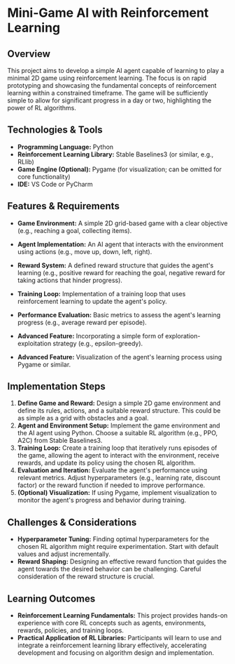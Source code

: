 # Mini-Game AI with Reinforcement Learning

## Overview

This project aims to develop a simple AI agent capable of learning to play a minimal 2D game using reinforcement learning.  The focus is on rapid prototyping and showcasing the fundamental concepts of reinforcement learning within a constrained timeframe.  The game will be sufficiently simple to allow for significant progress in a day or two, highlighting the power of RL algorithms.

## Technologies & Tools

* **Programming Language:** Python
* **Reinforcement Learning Library:** Stable Baselines3 (or similar, e.g., RLlib)
* **Game Engine (Optional):** Pygame (for visualization; can be omitted for core functionality)
* **IDE:** VS Code or PyCharm


## Features & Requirements

- **Game Environment:** A simple 2D grid-based game with a clear objective (e.g., reaching a goal, collecting items).
- **Agent Implementation:**  An AI agent that interacts with the environment using actions (e.g., move up, down, left, right).
- **Reward System:**  A defined reward structure that guides the agent's learning (e.g., positive reward for reaching the goal, negative reward for taking actions that hinder progress).
- **Training Loop:**  Implementation of a training loop that uses reinforcement learning to update the agent's policy.
- **Performance Evaluation:** Basic metrics to assess the agent's learning progress (e.g., average reward per episode).

- **Advanced Feature:**  Incorporating a simple form of exploration-exploitation strategy (e.g., epsilon-greedy).
- **Advanced Feature:** Visualization of the agent's learning process using Pygame or similar.


## Implementation Steps

1. **Define Game and Reward:** Design a simple 2D game environment and define its rules, actions, and a suitable reward structure.  This could be as simple as a grid with obstacles and a goal.
2. **Agent and Environment Setup:** Implement the game environment and the AI agent using Python. Choose a suitable RL algorithm (e.g., PPO, A2C) from Stable Baselines3.
3. **Training Loop:** Create a training loop that iteratively runs episodes of the game, allowing the agent to interact with the environment, receive rewards, and update its policy using the chosen RL algorithm.
4. **Evaluation and Iteration:** Evaluate the agent's performance using relevant metrics.  Adjust hyperparameters (e.g., learning rate, discount factor) or the reward function if needed to improve performance.
5. **(Optional) Visualization:** If using Pygame, implement visualization to monitor the agent's progress and behavior during training.


## Challenges & Considerations

- **Hyperparameter Tuning:** Finding optimal hyperparameters for the chosen RL algorithm might require experimentation. Start with default values and adjust incrementally.
- **Reward Shaping:** Designing an effective reward function that guides the agent towards the desired behavior can be challenging.  Careful consideration of the reward structure is crucial.


## Learning Outcomes

- **Reinforcement Learning Fundamentals:** This project provides hands-on experience with core RL concepts such as agents, environments, rewards, policies, and training loops.
- **Practical Application of RL Libraries:**  Participants will learn to use and integrate a reinforcement learning library effectively, accelerating development and focusing on algorithm design and implementation.

